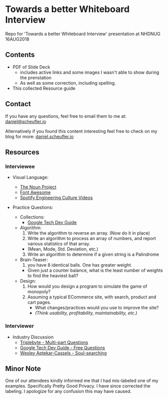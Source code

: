 # Towards a better Whiteboard Interview

Repo for 'Towards a better Whiteboard Interview' presentation at NHDNUG 16AUG2018

## Contents

- PDF of Slide Deck
  - includes active links and some images I wasn't able to show during the prenstation
  - As well as some correction, including spelling.
- This collected Resource guide

## Contact

If you have any questions, feel free to email them to me at: [daniel@scheufler.io](mailto:daniel@scheufler.io)

Alternatively if you found this content interesting feel free to check on my blog for more: [daniel.scheufler.io](http://daniel.scheufler.io)

## Resources

### Interviewee

- Visual Language:

  - [The Noun Project](https://thenounproject.com/)
  - [Font Awesome](https://fontawesome.com/)
  - [Spotify Engineering Culture Videos](https://www.youtube.com/watch?v=4GK1NDTWbkY)

- Practice Questions:
  - Collections:
    - [Google Tech Dev Guide](http://techdevguide.withgoogle.com)
  - Algorithm:
    1. Write the algorithm to reverse an array. (Now do it in place)
    2. Write an algorithm to process an array of numbers, and report various statistics of that array.
    - (Mean, Mode, Std. Deviation, etc.)
    3. Write an algorithm to determine if a given string is a Palindrome
  - Brain-Teaser:
    1. you have 8 identical balls. One has greater weight.
    - Given just a counter balance, what is the least number of weights to find the heaviest ball?
  - Design:
    1. How would you design a program to simulate the game of monopoly?
    2. Assuming a typical ECommerce site, with search, product and cart pages.
       - What changes/practices would you use to improve the site?
       - _(Think usability, profitability, maintainability, etc.)_

### Interviewer

- Industry Discussion
  - [Triplebyte - Multi-part Questions](https://triplebyte.com/blog/how-to-interview-engineers)
  - [Google Tech Dev Guide - Free Questions](https://techdevguide.withgoogle.com/)
  - [Wesley Aptekar-Cassels - Soul-searching ](http://blog.wesleyac.com/posts/two-interview-questions)

## Minor Note

One of our attendees kindly informed me that I had mis-labeled one of my examples. Specifically Pretty Good Privacy. I have since corrected the labeling. I apologize for any confusion this may have caused.
